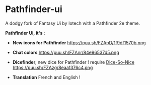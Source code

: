 # Pathfinder-ui
A dodgy fork of Fantasy Ui by Iotech with a Pathfinder 2e theme.

**Pathfinder Ui, it's :**
- __**New icons for Pathfinder**__
https://puu.sh/FZApD/1f9df1570b.png

- __**Chat colors**__
https://puu.sh/FZAnr/84e96537d5.png

- __**Dicefinder**__, new dice for Pathfinder ! require [Dice-So-Nice](https://gitlab.com/riccisi/foundryvtt-dice-so-nice)
https://puu.sh/FZAzg/8eaa1376c4.png

- __**Translation**__
French and English !
